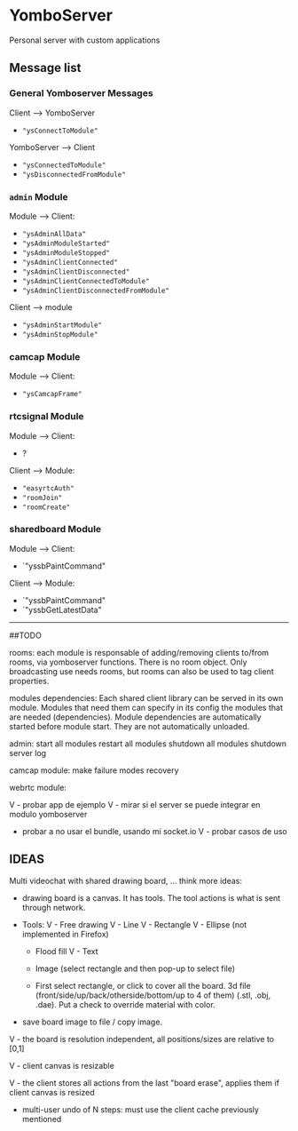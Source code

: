 
# YomboServer
Personal server with custom applications



## Message list

### General Yomboserver Messages

Client --> YomboServer

 - `"ysConnectToModule"`

YomboServer --> Client

- `"ysConnectedToModule"`
- `"ysDisconnectedFromModule"`

### `admin` Module

Module --> Client:

 - `"ysAdminAllData"`
 - `"ysAdminModuleStarted"`
 - `"ysAdminModuleStopped"`
 - `"ysAdminClientConnected"`
 - `"ysAdminClientDisconnected"`
 - `"ysAdminClientConnectedToModule"`
 - `"ysAdminClientDisconnectedFromModule"`

Client --> module

 - `"ysAdminStartModule"`
 - `"ysAdminStopModule"`


### camcap Module

Module --> Client:

 - `"ysCamcapFrame"`


### rtcsignal Module

Module --> Client:

 - ?

Client --> Module:

 - `"easyrtcAuth"`
 - `"roomJoin"`
 - `"roomCreate"`


### sharedboard Module

Module --> Client:

 - `"yssbPaintCommand"

Client --> Module:

 - `"yssbPaintCommand"
 - `"yssbGetLatestData"


-------------------------------------------------------


##TODO

rooms:
    each module is responsable of adding/removing clients to/from rooms, via yomboserver functions. There is no room object.
    Only broadcasting use needs rooms, but rooms can also be used to tag client properties.

modules dependencies:
    Each shared client library can be served in its own module. Modules that need them can specify in its config the
    modules that are needed (dependencies). Module dependencies are automatically started before module start.
    They are not automatically unloaded.

admin:
    start all modules
    restart all modules
    shutdown all modules
    shutdown server
    log

camcap module:
    make failure modes recovery

webrtc module:

 V - probar app de ejemplo
 V - mirar si el server se puede integrar en modulo yomboserver
   - probar a no usar el bundle, usando mi socket.io
 V - probar casos de uso


## IDEAS

Multi videochat with shared drawing board, ... think more ideas:

 - drawing board is a canvas. It has tools. The tool actions is what is sent through network.

 - Tools:
    V - Free drawing
    V - Line
    V - Rectangle
    V - Ellipse (not implemented in Firefox)
    - Flood fill
    V - Text

    - Image (select rectangle and then pop-up to select file)
    - First select rectangle, or click to cover all the board. 3d file (front/side/up/back/otherside/bottom/up to 4 of them) (.stl, .obj, .dae). Put a check to override material with color.

 - save board image to file / copy image.

V - the board is resolution independent, all positions/sizes are relative to [0,1]

V - client canvas is resizable

V - the client stores all actions from the last "board erase", applies them if client canvas is resized

 - multi-user undo of N steps: must use the client cache previously mentioned

